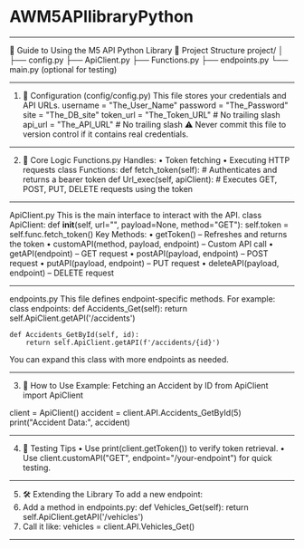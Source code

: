 # AWM5APIlibraryPython
________________________________________
📘 Guide to Using the M5 API Python Library
📁 Project Structure
project/
│
├── config.py
├── ApiClient.py
├── Functions.py
├── endpoints.py
└── main.py (optional for testing)
________________________________________
1. 🔧 Configuration (config/config.py)
This file stores your credentials and API URLs.
username = "The_User_Name"
password = "The_Password"
site = "The_DB_site"
token_url = "The_Token_URL"  # No trailing slash
api_url = "The_API_URL"      # No trailing slash
⚠️ Never commit this file to version control if it contains real credentials.
________________________________________
2. 🧠 Core Logic
Functions.py
Handles:
•	Token fetching
•	Executing HTTP requests
class Functions:
    def fetch_token(self):
        # Authenticates and returns a bearer token
    def Url_exec(self, apiClient):
        # Executes GET, POST, PUT, DELETE requests using the token
________________________________________
ApiClient.py
This is the main interface to interact with the API.
class ApiClient:
    def __init__(self, url="", payload=None, method="GET"):
        self.token = self.func.fetch_token()
Key Methods:
•	getToken() – Refreshes and returns the token
•	customAPI(method, payload, endpoint) – Custom API call
•	getAPI(endpoint) – GET request
•	postAPI(payload, endpoint) – POST request
•	putAPI(payload, endpoint) – PUT request
•	deleteAPI(payload, endpoint) – DELETE request
________________________________________
endpoints.py
This file defines endpoint-specific methods. For example:
class endpoints:
    def Accidents_Get(self):
        return self.ApiClient.getAPI('/accidents')

    def Accidents_GetById(self, id):
        return self.ApiClient.getAPI(f'/accidents/{id}')
You can expand this class with more endpoints as needed.
________________________________________
3. 🚀 How to Use
Example: Fetching an Accident by ID
from ApiClient import ApiClient

client = ApiClient()
accident = client.API.Accidents_GetById(5)
print("Accident Data:", accident)
________________________________________
4. 🧪 Testing Tips
•	Use print(client.getToken()) to verify token retrieval.
•	Use client.customAPI("GET", endpoint="/your-endpoint") for quick testing.
________________________________________
5. 🛠️ Extending the Library
To add a new endpoint:
1.	Add a method in endpoints.py:
   def Vehicles_Get(self):
       return self.ApiClient.getAPI('/vehicles')
2.	Call it like:
   vehicles = client.API.Vehicles_Get()
________________________________________

